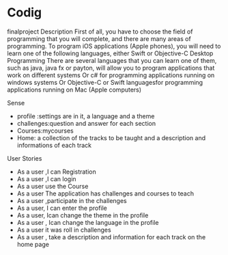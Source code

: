 # Codig
finalproject
Description
First of all, you have to choose the field of programming that you will complete, and there are many areas of programming.
To program iOS applications (Apple phones), you will need to learn one of the following languages, either Swift or Objective-C
Desktop Programming There are several languages that you can learn one of them, such as java, java fx or payton, will allow you to program applications that work on different systems
Or c# for programming applications running on windows systems
Or Objective-C or Swift languagesfor programming applications running on Mac (Apple computers)

Sense
- profile :settings are in it, a language and a theme
- challenges:question and answer for each section
- Courses:mycourses
- Home: a collection of the tracks to be taught and a description and informations of each track

User Stories
- As a user ,I can Registration
- As a user ,I can login
- As a user use the Course
- As a user The application has challenges and courses to teach
- As a user ,participate in the challenges
- As a user, I can enter the profile
- As a user, Ican change the theme in the profile
- As a user , Ican change the language in the profile
- As a user it was roll in challenges
- As a user , take a description and information for each track on the home page

